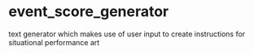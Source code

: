 # event_score_generator
text generator which makes use of user input to create instructions for situational performance art 
